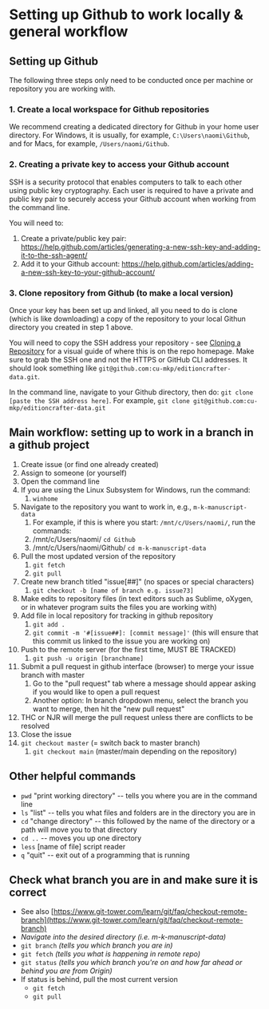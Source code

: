 # Setting up Github to work locally & general workflow

## Setting up Github
The following three steps only need to be conducted once per machine or repository you are working with.
### 1. Create a local workspace for Github repositories
We recommend creating a dedicated directory for Github in your home user directory. For Windows, it is usually, for example, `C:\Users\naomi\Github`, and for Macs, for example, `/Users/naomi/Github`.

### 2. Creating a private key to access your Github account
SSH is a security protocol that enables computers to talk to each other using public key cryptography. Each user is required to have a private and public key pair to securely access your Github account when working from the command line. 

You will need to:
1. Create a private/public key pair: https://help.github.com/articles/generating-a-new-ssh-key-and-adding-it-to-the-ssh-agent/
2. Add it to your Github account: https://help.github.com/articles/adding-a-new-ssh-key-to-your-github-account/

### 3. Clone repository from Github (to make a local version)

Once your key has been set up and linked, all you need to do is clone (which is like downloading) a copy of the repository to your local Githun directory you created in step 1 above. 

You will need to copy the SSH address your repository - see [Cloning a Repository](https://docs.github.com/en/repositories/creating-and-managing-repositories/cloning-a-repository) for a visual guide of where this is on the repo homepage. Make sure to grab the SSH one and not the HTTPS or GitHub CLI addresses. It should look something like `git@github.com:cu-mkp/editioncrafter-data.git`.

In the command line, navigate to your Github directory, then do: `git clone [paste the SSH address here]`.
For example, `git clone git@github.com:cu-mkp/editioncrafter-data.git`

## Main workflow: setting up to work in a branch in a github project

1. Create issue (or find one already created)
2. Assign to someone (or yourself)
3. Open the command line
4. If you are using the Linux Subsystem for Windows, run the command:
     1. `winhome`
5. Navigate to the repository you want to work in, e.g., `m-k-manuscript-data`
     1. For example, if this is where you start: `/mnt/c/Users/naomi/`, run the commands:
     2. /mnt/c/Users/naomi/ `cd Github`
     3. /mnt/c/Users/naomi/Github/ `cd m-k-manuscript-data`
6. Pull the most updated version of the repository
     1. `git fetch`
     2. `git pull`
7. Create new branch titled &quot;issue[##]&quot; (no spaces or special characters)
     1. `git checkout -b [name of branch e.g. issue73]`
8. Make edits to repository files (in text editors such as Sublime, oXygen, or in whatever program suits the files you are working with)
9. Add file in local repository for tracking in github repository
     1. `git add .`
     2. `git commit -m '#[issue##]: [commit message]'` (this will ensure that this commit us linked to the issue you are working on)
10. Push to the remote server (for the first time, MUST BE TRACKED)
     1. `git push -u origin [branchname]`
11. Submit a pull request in github interface (browser) to merge your issue branch with master
     1. Go to the &quot;pull request&quot; tab where a message should appear asking if you would like to open a pull request
     2. Another option: In branch dropdown menu, select the branch you want to merge, then hit the &quot;new pull request&quot;
12. THC or NJR will merge the pull request unless there are conflicts to be resolved
13. Close the issue
14. `git checkout master` (= switch back to master branch)
     1. `git checkout main` (master/main depending on the repository)

## Other helpful commands

- `pwd` &quot;print working directory&quot; -- tells you where you are in the command line
- `ls` &quot;list&quot; -- tells you what files and folders are in the directory you are in
- `cd` &quot;change directory&quot; -- this followed by the name of the directory or a path will move you to that directory
- `cd ..` -- moves you up one directory
- `less` [name of file] script reader
- `q` &quot;quit&quot; -- exit out of a programming that is running

## Check what branch you are in and make sure it is correct

- See also [https://www.git-tower.com/learn/git/faq/checkout-remote-branch](https://www.git-tower.com/learn/git/faq/checkout-remote-branch)
- _Navigate into the desired directory (i.e. m-k-manuscript-data)_
- `git branch` _(tells you which branch you are in)_
- `git fetch` _(tells you what is happening in remote repo)_
- `git status` _(tells you which branch you&#39;re on and how far ahead or behind you are from Origin)_
- If status is behind, pull the most current version
     - `git fetch`
     - `git pull`
